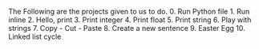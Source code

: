 The Following are the projects given to us to do.
	0. Run Python file
	1. Run inline
	2. Hello, print
	3. Print integer
	4. Print float
	5. Print string
	6. Play with strings
	7. Copy - Cut - Paste
	8. Create a new sentence
	9. Easter Egg
	10. Linked list cycle
	
